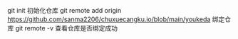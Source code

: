 git init 初始化仓库
git remote add origin https://github.com/sanma2206/chuxuecangku.io/blob/main/youkeda
绑定仓库
git remote -v 查看仓库是否绑定成功